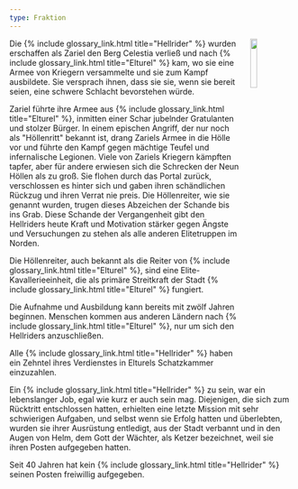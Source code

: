 ```yaml
---
type: Fraktion
---
```


<img
  src='/img/factions/hellriders.png'
  style='width:15%;
         float:right;
         margin-left: 1rem;
         margin-bottom: 1rem;'/>

Die {% include glossary_link.html title="Hellrider" %} wurden erschaffen als Zariel den Berg Celestia verließ und nach
{% include glossary_link.html title="Elturel" %} kam, wo sie eine Armee von Kriegern versammelte und sie zum Kampf
ausbildete. Sie versprach ihnen, dass sie sie, wenn sie bereit seien, eine
schwere Schlacht bevorstehen würde.

Zariel führte ihre Armee aus {% include glossary_link.html title="Elturel" %}, inmitten einer Schar jubelnder
Gratulanten und stolzer Bürger. In einem epischen Angriff, der nur noch als
"Höllenritt" bekannt ist, drang Zariels Armee in die Hölle vor und führte den
Kampf gegen mächtige Teufel und infernalische Legionen. Viele von Zariels
Kriegern kämpften tapfer, aber für andere erwiesen sich die Schrecken der
Neun Höllen als zu groß. Sie flohen durch das Portal zurück, verschlossen es
hinter sich und gaben ihren schändlichen Rückzug und ihren Verrat nie preis.
Die Höllenreiter, wie sie genannt wurden, trugen dieses Abzeichen der Schande
bis ins Grab. Diese Schande der Vergangenheit gibt den Hellriders heute Kraft
und Motivation stärker gegen Ängste und Versuchungen zu stehen als alle
anderen Elitetruppen im Norden.

Die Höllenreiter, auch bekannt als die Reiter von {% include glossary_link.html title="Elturel" %}, sind eine
Elite-Kavallerieeinheit, die als primäre Streitkraft der Stadt {% include glossary_link.html title="Elturel" %}
fungiert.

Die Aufnahme und Ausbildung kann bereits mit zwölf Jahren beginnen. Menschen
kommen aus anderen Ländern nach {% include glossary_link.html title="Elturel" %}, nur um sich den Hellriders
anzuschließen.

Alle {% include glossary_link.html title="Hellrider" %} haben ein Zehntel ihres Verdienstes in Elturels Schatzkammer
einzuzahlen.

Ein {% include glossary_link.html title="Hellrider" %} zu sein, war ein lebenslanger Job, egal wie kurz er auch sein
mag. Diejenigen, die sich zum Rücktritt entschlossen hatten, erhielten eine
letzte Mission mit sehr schwierigen Aufgaben, und selbst wenn sie Erfolg
hatten und überlebten, wurden sie ihrer Ausrüstung entledigt, aus der Stadt
verbannt und in den Augen von Helm, dem Gott der Wächter, als Ketzer
bezeichnet, weil sie ihren Posten aufgegeben hatten.

Seit 40 Jahren hat kein {% include glossary_link.html title="Hellrider" %} seinen Posten freiwillig aufgegeben.
